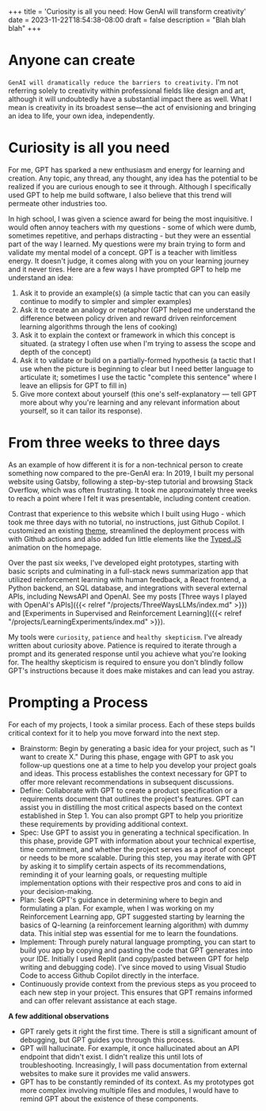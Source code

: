 +++
title = 'Curiosity is all you need: How GenAI will transform creativity'
date = 2023-11-22T18:54:38-08:00
draft = false
description = "Blah blah blah"
+++

# Anyone can create

`GenAI will dramatically reduce the barriers to creativity.` I'm not referring solely to creativity within professional fields like design and art, although it will undoubtedly have a substantial impact there as well. What I mean is creativity in its broadest sense—the act of envisioning and bringing an idea to life, your own idea, independently. 
  
# Curiosity is all you need

For me, GPT has sparked a new enthusiasm and energy for learning and creation. Any topic, any thread, any thought, any idea has the potential to be realized if you are curious enough to see it through. Although I specifically used GPT to help me build software, I also believe that this trend will permeate other industries too.

In high school, I was given a science award for being the most inquisitive. I would often annoy teachers with my questions - some of which were dumb, sometimes repetitive, and perhaps distracting - but they were an essential part of the way I learned. My questions were my brain trying to form and validate my mental model of a concept. GPT is a teacher with limitless energy. It doesn't judge, it comes along with you on your learning journey and it never tires. Here are a few ways I have prompted GPT to help me understand an idea: 
1. Ask it to provide an example(s) (a simple tactic that can you can easily continue to modify to simpler and simpler examples)
2. Ask it to create an analogy or metaphor (GPT helped me understand the difference between policy driven and reward driven reinforcement learning algorithms through the lens of cooking)
3. Ask it to explain the context or framework in which this concept is situated. (a strategy I often use when I'm trying to assess the scope and depth of the concept)
4. Ask it to validate or build on a partially-formed hypothesis (a tactic that I use when the picture is beginning to clear but I need better language to articulate it; sometimes I use the tactic "complete this sentence" where I leave an ellipsis for GPT to fill in)
5. Give more context about yourself (this one's self-explanatory — tell GPT more about why you're learning and any relevant information about yourself, so it can tailor its response).

# From three weeks to three days

As an example of how different it is for a non-technical person to create something now compared to the pre-GenAI era: In 2019, I built my personal website using Gatsby, following a step-by-step tutorial and browsing Stack Overflow, which was often frustrating. It took me approximately three weeks to reach a point where I felt it was presentable, including content creation.

Contrast that experience to this website which I built using Hugo - which took me three days with no tutorial, no instructions, just Github Copilot. I customized an existing [theme](https://themes.gohugo.io/themes/archie/), streamlined the deployment process with with Github actions and also added fun little elements like the [Typed.JS](https://mattboldt.com/demos/typed-js/) animation on the homepage. 

Over the past six weeks, I've developed eight prototypes, starting with basic scripts and culminating in a full-stack news summarization app that utilized reinforcement learning with human feedback, a React frontend, a Python backend, an SQL database, and integrations with several external APIs, including NewsAPI and OpenAI. See my posts [Three ways I played with OpenAI's APIs]({{< relref "/projects/ThreeWaysLLMs/index.md" >}}) and [Experiments in Supervised and Reinforcement Learning]({{< relref "/projects/LearningExperiments/index.md" >}}). 

My tools were `curiosity`, `patience` and `healthy skepticism`. I've already written about curiosity above. Patience is required to iterate through a prompt and its generated response until you achieve what you're looking for. The healthy skepticism is required to ensure you don't blindly follow GPT's instructions because it does make mistakes and can lead you astray.

# Prompting a Process

For each of my projects, I took a similar process. Each of these steps builds critical context for it to help you move forward into the next step.

- Brainstorm: Begin by generating a basic idea for your project, such as "I want to create X." During this phase, engage with GPT to ask you follow-up questions one at a time to help you develop your project goals and ideas. This process establishes the context necessary for GPT to offer more relevant recommendations in subsequent discussions.
- Define: Collaborate with GPT to create a product specification or a requirements document that outlines the project's features. GPT can assist you in distilling the most critical aspects based on the context established in Step 1. You can also prompt GPT to help you prioritize these requirements by providing additional context.
- Spec: Use GPT to assist you in generating a technical specification. In this phase, provide GPT with information about your technical expertise, time commitment, and whether the project serves as a proof of concept or needs to be more scalable. During this step, you may iterate with GPT by asking it to simplify certain aspects of its recommendations, reminding it of your learning goals, or requesting multiple implementation options with their respective pros and cons to aid in your decision-making.
- Plan: Seek GPT's guidance in determining where to begin and formulating a plan. For example, when I was working on my Reinforcement Learning app, GPT  suggested starting by learning the basics of Q-learning (a reinforcement learning algorithm) with dummy data. This initial step was essential for me to learn the foundations. 
- Implement: Through purely natural language prompting, you can start to build you app by copying and pasting the code that GPT generates into your IDE. Initially I used Replit (and copy/pasted between GPT for help writing and debugging code). I've since moved to using Visual Studio Code to access Github Copilot directly in the interface.
- Continuously provide context from the previous steps as you proceed to each new step in your project. This ensures that GPT remains informed and can offer relevant assistance at each stage.


**A few additional observations**
- GPT rarely gets it right the first time. There is still a significant amount of debugging, but GPT guides you through this process.
- GPT will hallucinate. For example, it once hallucinated about an API endpoint that didn't exist. I didn't realize this until lots of troubleshooting. Increasingly, I will pass documentation from external websites to make sure it provides me valid answers.
- GPT has to be constantly reminded of its context. As my prototypes got more complex involving multiple files and modules, I would have to remind GPT about the existence of these components. 

 
